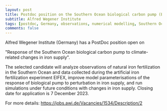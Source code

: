 ```yaml
---
layout: post
title: Postdoc position on the Southern Ocean biological carbon pump (Bremerhaven, Germany)
subtitle: Alfred Wegener Institute
tags: [postdoc, Germany, observations, numerical modelling, Southern Ocean, carbon]
comments: false
---
```

Alfred Wegener Institute (Germany) has a PostDoc position open on

"Response of the Southern Ocean biological carbon pump to climate-related changes in iron supply".

The selected candidate will analyze observations of natural iron fertilization in the Southern Ocean and data collected during the artificial iron fertilization experiment EIFEX, improve model parameterisations of the response of biological pump to perturbation in iron supply, and run simulations under future conditions with changes in iron supply. Closing date for application is 7 December 2023.

For more details: https://jobs.awi.de/Vacancies/1534/Description/2
